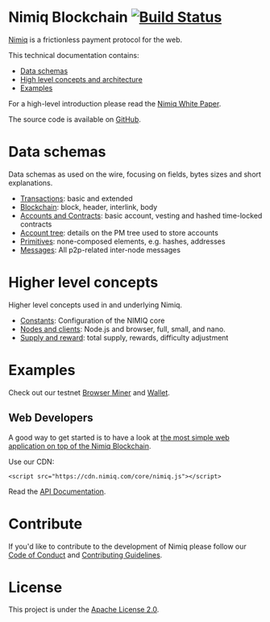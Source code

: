 # Nimiq Blockchain [![Build Status](https://travis-ci.org/nimiq-network/core.svg)](https://travis-ci.org/nimiq-network/core)
[Nimiq](https://nimiq.com/) is a frictionless payment protocol for the web.

This technical documentation contains:

* [Data schemas](#data-schema)
* [High level concepts and architecture](#higher-level-concepts)
* [Examples](#examples)

For a high-level introduction please read the [Nimiq White Paper](https://medium.com/nimiq-network/nimiq-a-peer-to-peer-payment-protocol-native-to-the-web-ffd324bb084).

The source code is available on [GitHub](https://github.com/nimiq-network/core).

# Data schemas

Data schemas as used on the wire, focusing on fields, bytes sizes and short explanations.

* [Transactions](src/docs/transactions.md): basic and extended
* [Blockchain](src/docs/block.md): block, header, interlink, body
* [Accounts and Contracts](src/docs/accounts-and-contracts.md): basic account, vesting and hashed time-locked contracts
* [Account tree](src/docs/account-tree.md): details on the PM tree used to store accounts
* [Primitives](src/docs/primitives.md): none-composed elements, e.g. hashes, addresses
* [Messages](src/docs/messages.md): All p2p-related inter-node messages

# Higher level concepts

Higher level concepts used in and underlying Nimiq.

* [Constants](src/docs/constants.md): Configuration of the NIMIQ core
* [Nodes and clients](src/docs/nodes-and-clients.md): Node.js and browser, full, small, and nano.
* [Supply and reward](src/docs/supply-and-reward.md): total supply, rewards, difficulty adjustment

# Examples

Check out our testnet [Browser Miner](https://nimiq.com/miner) and [Wallet](https://nimiq.com/wallet).

## Web Developers
A good way to get started is to have a look at [the most simple web application on top of the Nimiq Blockchain](https://demo.nimiq.com/).

Use our CDN:

```
<script src="https://cdn.nimiq.com/core/nimiq.js"></script>
```

Read the [API Documentation](https://github.com/nimiq-network/core/blob/master/dist/API_DOCUMENTATION.md).

# Contribute

If you'd like to contribute to the development of Nimiq please follow our [Code of Conduct](https://github.com/nimiq-network/core/blob/master/.github/CODE_OF_CONDUCT.md) and [Contributing Guidelines](https://github.com/nimiq-network/core/blob/master/.github/CONTRIBUTING.md).

# License

This project is under the [Apache License 2.0](https://github.com/nimiq-network/core/blob/master/LICENSE.md).
